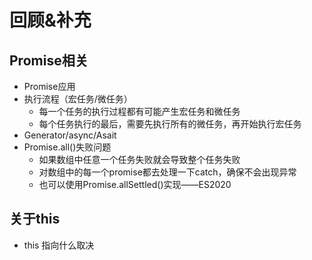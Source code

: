 # 回顾&补充

## Promise相关
- Promise应用
- 执行流程（宏任务/微任务）
  - 每一个任务的执行过程都有可能产生宏任务和微任务
  - 每个任务执行的最后，需要先执行所有的微任务，再开始执行宏任务
- Generator/async/Asait
- Promise.all()失败问题
  - 如果数组中任意一个任务失败就会导致整个任务失败
  - 对数组中的每一个promise都去处理一下catch，确保不会出现异常
  - 也可以使用Promise.allSettled()实现——ES2020

## 关于this

- this 指向什么取决